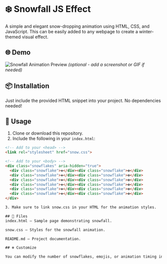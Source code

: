 # ❄️ Snowfall JS Effect

A simple and elegant snow-dropping animation using HTML, CSS, and JavaScript. This can be easily added to any webpage to create a winter-themed visual effect.

## 🌐 Demo

![Snowfall Animation Preview](preview.gif) *(optional - add a screenshot or GIF if needed)*

## 📦 Installation

Just include the provided HTML snippet into your project. No dependencies needed!

## 🧩 Usage

1. Clone or download this repository.
2. Include the following in your `index.html`:

```html
<!-- Add to your <head> -->
<link rel="stylesheet" href="snow.css">

<!-- Add to your <body> -->
<div class="snowflakes" aria-hidden="true">
  <div class="snowflake">❅</div><div class="snowflake">❆</div>
  <div class="snowflake">❅</div><div class="snowflake">❆</div>
  <div class="snowflake">❅</div><div class="snowflake">❆</div>
  <div class="snowflake">❅</div><div class="snowflake">❆</div>
  <div class="snowflake">❅</div><div class="snowflake">❆</div>
  <div class="snowflake">❅</div><div class="snowflake">❆</div>
</div>

3. Make sure to link snow.css in your HTML for the animation styles.

## 📁 Files
index.html – Sample page demonstrating snowfall.

snow.css – Styles for the snowfall animation.

README.md – Project documentation.

## ❄️ Customize

You can modify the number of snowflakes, emojis, or animation timing in snow.css for different effects.